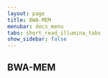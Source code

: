 ```yaml
---
layout: page
title: BWA-MEM
menubar: docs_menu
tabs: short_read_illumina_tabs
show_sidebar: false
---
```


## BWA-MEM
